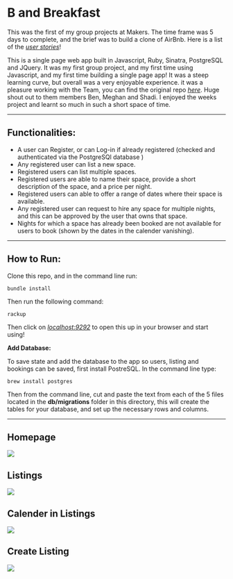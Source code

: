 # B and Breakfast
This was the first of my group projects at Makers. The time frame was 5 days to complete, and the brief was to build a clone of AirBnb. Here is a list of the [*user stories*](userstories.md)!

This is a single page web app built in Javascript, Ruby, Sinatra, PostgreSQL and JQuery. It was my first group project, and my first time using Javascript, and my first time building a single page app! It was a steep learning curve, but overall was a very enjoyable experience. it was a pleasure working with the Team, you can find the original repo [*here*](https://github.com/shadz22/MakersBnB). Huge shout out to them members Ben, Meghan and Shadi. I enjoyed the weeks project and learnt so much in such a short space of time. 

---

## Functionalities:
- A user can Register, or can Log-in if already registered (checked and authenticated via the PostgreSQl database )
- Any registered user can list a new space.
- Registered users can list multiple spaces.
- Registered users are able to name their space, provide a short description of the space, and a price per night.
- Registered users can able to offer a range of dates where their space is available.
- Any registered user can request to hire any space for multiple nights, and this can be approved by the user that owns that space.
- Nights for which a space has already been booked are not available for users to book (shown by the dates in the calender vanishing).

---

## How to Run:

Clone this repo, and in the command line run:

```
bundle install
```

Then run the following command:

```
rackup
```

Then click on [*localhost:9292*](http://localhost:9292/) to open this up in your browser and start using!

__Add Database:__

To save state and add the database to the app so users, listing and bookings can be saved, first install PostreSQL. In the command line type:

```
brew install postgres
```

Then from the command line, cut and paste the text from each of the 5 files located in the __db/migrations__ folder in this directory, this will create the tables for your database, and set up the necessary rows and columns.

---

## Homepage
<img src="./images/homepage.png">

## Listings 
<img src="./images/listing.png">

## Calender in Listings
<img src="./images/calender.png">

## Create Listing
<img src="./images/create-listing.png">

